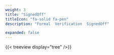 ```yaml
---
weight: 3
title: "SignedOff"
titleIcon: "fa-solid fa-pen"
description: "Formal  Verification  SignedOff"

expanded: false
---
```


{{< treeview
  display="tree"
/>}}
